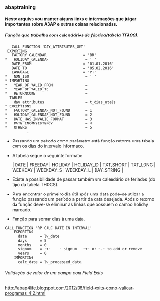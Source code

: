 ### abaptraining

#### Neste arquivo vou manter alguns links e informações que julgar importantes sobre ABAP e outras coisas relacionadas.

##### Função que trabalha com _calendários de fábrica_(tabela TFACS).
```
   CALL FUNCTION 'DAY_ATTRIBUTES_GET'
 EXPORTING
   FACTORY_CALENDAR                 = 'BR'
*   HOLIDAY_CALENDAR                 = ' '
   DATE_FROM                        = '01.01.2016'
   DATE_TO                          = '05.02.2016'
   LANGUAGE                         = 'PT'
*   NON_ISO                          = ' '
* IMPORTING
*   YEAR_OF_VALID_FROM               =
*   YEAR_OF_VALID_TO                 =
*   RETURNCODE                       =
  TABLES
    day_attributes                   = t_dias_uteis
* EXCEPTIONS
*   FACTORY_CALENDAR_NOT_FOUND       = 1
*   HOLIDAY_CALENDAR_NOT_FOUND       = 2
*   DATE_HAS_INVALID_FORMAT          = 3
*   DATE_INCONSISTENCY               = 4
*   OTHERS                           = 5
          .   
```
- Passando um peŕíodo como parâmetro está função retorna uma tabela com os dias do intervalo informado.
- A tabela segue o seguinte formato:
   
   | DATE | FREEDAY | HOLIDAY | HOLIDAY_ID | TXT_SHORT | TXT_LONG | WEEKDAY | WEEKDAY_S | WEEKDAY_L | DAY_STRING |
   
- Existe a possibilidade de passar também um calendário de feriados (do tipo da tabela THOCS).
- Para encontrar o primeiro dia útil após uma data pode-se utilzar a função passando um período a partir da data desejada. Após o retorno da função deve-se eliminar as linhas que possuem o campo holiday marcado.

- Função para somar dias à uma data.
```
CALL FUNCTION 'RP_CALC_DATE_IN_INTERVAL'
    EXPORTING
      date      = lw_date
      days      = 5
      months    = 0
      signum    = '+'    " Signum : "+" or "-" to add or remove
      years     = 0
    IMPORTING
      calc_date = lw_processed_date.
```

###### Validação de valor de um campo com Field Exits
http://abap4life.blogspot.com/2012/06/field-exits-como-validar-programas_412.html

